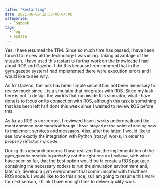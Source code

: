 ```yaml
---
title: "Restarting"
date: 2021-06-06T22:58:00-04:00
categories:
  - logbook
tags:
  - log
  - update
---
```


Yes, I have resumed the TFM. Since so much time has passed, I have been forced to review all the technology I was using. Taking advantage of the situation, I have used this restart to further work on the knowledge I had about ROS and Gazebo. I did this because I remembered that in the gym_gazebo system I had implemented there were execution errors and I would like to see why.

As for Gazebo, the task has been simple since it has not been necessary to review much since it is a simulator that integrates with ROS. Since my task here is not to design the worlds that run inside this simulator, what I have done is to focus on its connection with ROS, although this task is something that has been left half done this week since I wanted to review ROS before this.

As far as ROS is concerned, I reviewed how it works underneath and the most common commands although I have stayed at the point of seeing how to implement services and messages. Also, after the latter, I would like to see how exactly the integration with Python (rospy) works, in order to properly refactor my code.

During this research process I have realized that the implementation of the gym_gazebo module is probably not the right one as I believe, with what I have seen so far, that the best option would be to create a ROS package containing the necessary node/s to run the simulation environment and, later on, develop a gym environment that communicates with this/these ROS node/s. I would like to do this since, as I am going to resume this work for next season, I think I have enough time to deliver quality work.
